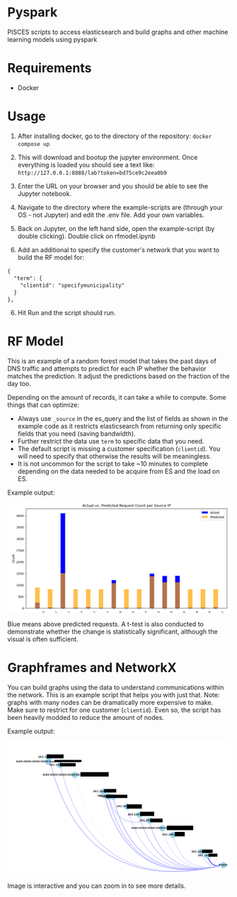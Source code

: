 # Pyspark

PISCES scripts to access elasticsearch and build graphs and other machine learning models using pyspark

# Requirements

- Docker

# Usage

1. After installing docker, go to the directory of the repository:
`docker compose up`

2. This will download and bootup the jupyter environment. Once everything is loaded you should see a text like:
`http://127.0.0.1:8888/lab?token=bd75ce9c2eea0b9`

3. Enter the URL on your browser and you should be able to see the Jupyter notebook. 

4. Navigate to the directory where the example-scripts are (through your OS - not Jupyter) and edit the .env file. Add your own variables.

5. Back on Jupyter, on the left hand side, open the example-script (by double clicking). Double click on rfmodel.ipynb

6. Add an additional to specify the customer's network that you want to build the RF model for:

```
{
  "term": {
    "clientid": "specifymunicipality"
  }
},
```

6. Hit Run and the script should run.

# RF Model

This is an example of a random forest model that takes the past days of DNS traffic and attempts to predict for each IP whether the behavior matches the prediction. It adjust the predictions based on the fraction of the day too.

Depending on the amount of records, it can take a while to compute. Some things that can optimize:
- Always use `_source` in the es_query and the list of fields as shown in the example code as it restricts elasticsearch from returning only specific fields that you need (saving bandwidth).
- Further restrict the data use `term` to specific data that you need.
- The default script is missing a customer specification (`clientid`). You will need to specify that otherwise the results will be meaningless.
- It is not uncommon for the script to take ~10 minutes to complete depending on the data needed to be acquire from ES and the load on ES.

Example output:

![RF model output](img/rfmodel.png)

Blue means above predicted requests. A t-test is also conducted to demonstrate whether the change is statistically significant, although the visual is often sufficient.

# Graphframes and NetworkX

You can build graphs using the data to understand communications within the network. This is an example script that helps you with just that. Note: graphs with many nodes can be dramatically more expensive to make. Make sure to restrict for one customer (`clientid`). Even so, the script has been heavily modded to reduce the amount of nodes.

Example output:

![Graph model output](img/graph.png)

Image is interactive and you can zoom in to see more details.

